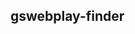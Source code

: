 ## gswebplay-finder

<div class="container-fluid">
  <div class="row">
    <nav class="sidebar bg-light col-md-2 d-none d-md-block"></nav>
    <main class="col-md-9 ml-sm-auto col-lg-10 px-4 bg-dark"></main>
  </div>
</div>

